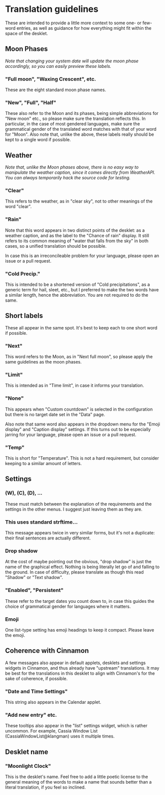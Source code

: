# Translation guidelines

These are intended to provide a little more context to some one- or few-word
entries, as well as guidance for how everything might fit within the space
of the desklet.


## Moon Phases

*Note that changing your system date will update the moon phase accordingly,*
*so you can easily preview these labels.*

### "Full moon", "Waxing Crescent", etc.
These are the eight standard moon phase names.

### "New", "Full", "Half"
These also refer to the Moon and its phases, being simple abbreviations for
"New moon" etc., so please make sure the translation reflects this.
In particular, in the case of most gendered languages, make sure the grammatical
gender of the translated word matches with that of your word for "Moon".
Also note that, unlike the above, these labels really should be kept to a single word
if possible.


## Weather

*Note that, unlike the Moon phases above, there is no easy way to manipulate*
*the weather caption, since it comes directly from WeatherAPI.*
*You can always temporarily hack the source code for testing.*

### "Clear"
This refers to the weather, as in "clear sky", not to other meanings
of the word "clear".

### "Rain"
Note that this word appears in two distinct points of the desklet:
as a weather caption, and as the label to the "Chance of rain" display.
It still refers to its common meaning of "water that falls from the sky" in both cases,
so a unified translation should be possible.

In case this is an irreconcileable problem for your language,
please open an issue or a pull request.

### "Cold Precip."
This is intended to be a shortened version of "Cold precipitations",
as a generic term for hail, sleet, etc., but I preferred to make the two words
have a similar length, hence the abbreviation. You are not required to do the same.


## Short labels

These all appear in the same spot.
It's best to keep each to one short word if possible.

### "Next"
This word refers to the Moon, as in "Next full moon",
so please apply the same guidelines as the moon phases.

### "Limit"
This is intended as in "Time limit", in case it informs your translation.

### "None"
This appears when "Custom countdown" is selected in the configuration
but there is no target date set in the "Data" page.

Also note that same word also appears in the dropdown menu for the "Emoji display"
and "Caption display" settings. If this turns out to be especially jarring for
your language, please open an issue or a pull request.

### "Temp"
This is short for "Temperature".
This is not a hard requirement, but consider keeping to a similar amount of letters.


## Settings

### (W), (C), (D), ...
These must match between the explanation of the requirements and the settings
in the other menus. I suggest just leaving them as they are.

### This uses standard strftime...
This message appears twice in very similar forms, but it's not a duplicate:
their final sentences are actually different.

### Drop shadow
At the cost of maybe pointing out the obvious, "drop shadow" is just
the name of the graphical effect. Nothing is being literally let go of
and falling to the ground. In case of difficulty, please translate as though
this read "Shadow" or "Text shadow".

### "Enabled", "Persistent"
These refer to the target dates you count down to, in case this
guides the choice of grammatical gender for languages where it matters.

### Emoji
One list-type setting has emoji headings to keep it compact.
Please leave the emoji.


## Coherence with Cinnamon

A few messages also appear in default applets, desklets and settings widgets
in Cinnamon, and thus already have "upstream" translations.
It may be best for the translations in this desklet to align with Cinnamon's for
the sake of coherence, if possible.

### "Date and Time Settings"
This string also appears in the Calendar applet.

### "Add new entry" etc.
These tooltips also appear in the "list" settings widget, which is rather uncommon.
For example, Cassia Window List (CassiaWindowList@klangman) uses it multiple times.


## Desklet name

### "Moonlight Clock"
This is the desklet's name. Feel free to add a little poetic license to the
general meaning of the words to make a name that sounds better than a
literal translation, if you feel so inclined.
